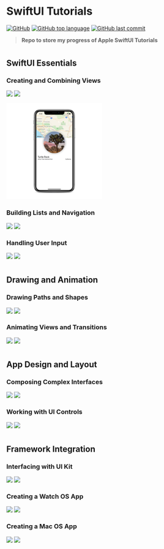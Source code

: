 # SwiftUI Tutorials
[![GitHub](https://img.shields.io/github/license/jacobmannix/swiftui-tutorials?color=blue)](LICENSE)
[![GitHub top language](https://img.shields.io/github/languages/top/jacobmannix/swiftui-tutorials)](https://github.com/JacobMannix/swiftui-tutorials)
[![GitHub last commit](https://img.shields.io/github/last-commit/jacobmannix/swiftui-tutorials)](https://github.com/JacobMannix/swiftui-tutorials/commits/master)

> <b> Repo to store my progress of Apple SwiftUI Tutorials </b>

#
## SwiftUI Essentials
### Creating and Combining Views
[![](https://img.shields.io/badge/Link-Apple_Developer-informational?style=flat&color=7D7D7D)][aa1]
[![](https://img.shields.io/badge/Progress-Complete-informational?style=flat&color=706240)][a1]

<img src="Images/a1.png" width="250">

### Building Lists and Navigation
[![](https://img.shields.io/badge/Link-Apple_Developer-informational?style=flat&color=7D7D7D)][aa2]
[![](https://img.shields.io/badge/Progress-Complete-informational?style=flat&color=706240)][a2]

### Handling User Input
[![](https://img.shields.io/badge/Link-Apple_Developer-informational?style=flat&color=7D7D7D)][aa3]
[![](https://img.shields.io/badge/Progress-In_Progress-informational?style=flat&color=706240)][a3]

#
## Drawing and Animation
### Drawing Paths and Shapes
[![](https://img.shields.io/badge/Link-Apple_Developer-informational?style=flat&color=7D7D7D)][bb1]
[![](https://img.shields.io/badge/Progress-Not_Started-informational?style=flat&color=E6004C)][b1]

### Animating Views and Transitions
[![](https://img.shields.io/badge/Link-Apple_Developer-informational?style=flat&color=7D7D7D)][bb2]
[![](https://img.shields.io/badge/Progress-Not_Started-informational?style=flat&color=E6004C)][b2]

#
## App Design and Layout
### Composing Complex Interfaces
[![](https://img.shields.io/badge/Link-Apple_Developer-informational?style=flat&color=7D7D7D)][cc1]
[![](https://img.shields.io/badge/Progress-Not_Started-informational?style=flat&color=E6004C)][c1]

### Working with UI Controls
[![](https://img.shields.io/badge/Link-Apple_Developer-informational?style=flat&color=7D7D7D)][cc2]
[![](https://img.shields.io/badge/Progress-Not_Started-informational?style=flat&color=E6004C)][c2]

#
## Framework Integration
### Interfacing with UI Kit
[![](https://img.shields.io/badge/Link-Apple_Developer-informational?style=flat&color=7D7D7D)][dd1]
[![](https://img.shields.io/badge/Progress-Not_Started-informational?style=flat&color=E6004C)][d1]

### Creating a Watch OS App
[![](https://img.shields.io/badge/Link-Apple_Developer-informational?style=flat&color=7D7D7D)][dd2]
[![](https://img.shields.io/badge/Progress-Not_Started-informational?style=flat&color=E6004C)][d2]

### Creating a Mac OS App
[![](https://img.shields.io/badge/Link-Apple_Developer-informational?style=flat&color=7D7D7D)][dd3]
[![](https://img.shields.io/badge/Progress-Not_Started-informational?style=flat&color=E6004C)][d3]


<!-- Links -->
<!-- Repo Links -->
[a1]:(https://github.com/JacobMannix/swiftui-tutorials/tree/main/A1%20CreatingAndCombiningViews)
[a2]:(https://github.com/JacobMannix/swiftui-tutorials/tree/main/A2%20BuildingListsAndNavigation)
[a3]:(https://github.com/JacobMannix/swiftui-tutorials/tree/main/A3%20HandlingUserInput)
[b1]:(https://github.com/JacobMannix/swiftui-tutorials/tree/main/B1%20DrawingPathsAndShapes)
[b2]:(https://github.com/JacobMannix/swiftui-tutorials/tree/main/B2%20AnimatingViewsAndTransitions)
[c1]:(https://github.com/JacobMannix/swiftui-tutorials/tree/main/C1%20ComposingComplexInterfaces)
[c2]:(https://github.com/JacobMannix/swiftui-tutorials/tree/main/C2%20WorkingWithUIControls)
[d1]:(https://github.com/JacobMannix/swiftui-tutorials/tree/main/D1%20InterfacingWithUIKit)
[d2]:(https://github.com/JacobMannix/swiftui-tutorials/tree/main/D2%20CreatingAwatchOSApp)
[d3]:(https://github.com/JacobMannix/swiftui-tutorials/tree/main/D3%20CreatingAmacOSApp)

<!-- Apple Developer -->
[aa1]:(https://developer.apple.com/tutorials/swiftui/creating-and-combining-views)
[aa2]:(https://developer.apple.com/tutorials/swiftui/building-lists-and-navigation)
[aa3]:(https://developer.apple.com/tutorials/swiftui/handling-user-input)
[bb1]:(https://developer.apple.com/tutorials/swiftui/drawing-paths-and-shapes)
[bb2]:(https://developer.apple.com/tutorials/swiftui/animating-views-and-transitions)
[cc1]:(https://developer.apple.com/tutorials/swiftui/composing-complex-interfaces)
[cc2]:(https://developer.apple.com/tutorials/swiftui/working-with-ui-controls)
[dd1]:(https://developer.apple.com/tutorials/swiftui/interfacing-with-uikit)
[dd2]:(https://developer.apple.com/tutorials/swiftui/creating-a-watchos-app)
[dd3]:(https://developer.apple.com/tutorials/swiftui/creating-a-macos-app)

<!--
#
### HEADING
```python
code

```
-->
